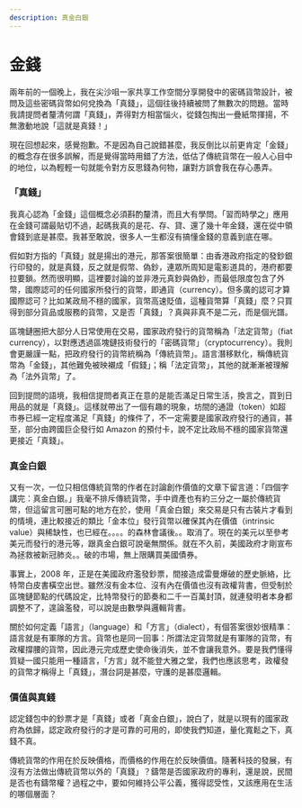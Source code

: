 ```yaml
---
description: 真金白銀
---
```


# 金錢

兩年前的一個晚上，我在尖沙咀一家共享工作空間分享開發中的密碼貨幣設計，被問及這些密碼貨幣如何兌換為「真錢」，這個往後持續被問了無數次的問題。當時我請提問者釐清何謂「真錢」，弄得對方相當惱火，從錢包掏出一疊紙幣揮揚，不無激動地說「這就是真錢！」

現在回想起來，感覺抱歉。不是因為自己說錯甚麼，我反倒比以前更肯定「金錢」的概念存在很多誤解，而是覺得當時用錯了方法，低估了傳統貨幣在一般人心目中的地位，以為輕輕一句就能令對方反思錢為何物，讓對方誤會我在存心愚弄。

### 「真錢」

我真心認為「金錢」這個概念必須斟酌釐清，而且大有學問。「習而時學之」應用在金錢可謂最貼切不過，起碼我真的是花、存、貸、還了幾十年金錢，還在從中領會錢到底是甚麼。我甚至敢說，很多人一生都沒有搞懂金錢的意義到底在哪。

假如對方指的「真錢」就是揚出的港元，那答案很簡單：由香港政府指定的發鈔銀行印發的，就是真錢，反之就是假幣、偽鈔，連眾所周知是電影道具的，港府都要拉要鎖。然而很明顯，這裡要討論的並非港元真鈔與偽鈔，而最低限度包含了外幣，國際認可的任何國家所發行的貨幣，即通貨（currency）。但多廣的認可才算國際認可？比如某政局不穩的國家，貨幣高速貶值，這種貨幣算「真錢」麼？只買得到部分貨品或服務的貨幣，又是否「真錢」？真與非真不是二元，而是個光譜。

區塊鏈圈把大部分人日常使用在交易，國家政府發行的貨幣稱為「法定貨幣」（fiat currency），以對應透過區塊鏈技術發行的「密碼貨幣」（cryptocurrency）。我則會更嚴謹一點，把政府發行的貨幣統稱為「傳統貨幣」。語言潛移默化，稱傳統貨幣為「金錢」，其他難免被映襯成「假錢」；稱「法定貨幣」，其他的就漸漸被理解為「法外貨幣」了。

回到提問的語境，我相信提問者真正在意的是能否滿足日常生活，換言之，買到日用品的就是「真錢」。這樣就帶出了一個有趣的現象，坊間的通證（token）如超市券已經一定程度滿足「真錢」的條件了，不一定需要是國家政府發行的通貨，甚至，部分由跨國巨企發行如 Amazon 的預付卡，說不定比政局不穩的國家貨幣還更接近「真錢」。

### 真金白銀

又有一次，一位只相信傳統貨幣的作者在討論創作價值的文章下留言道：「四個字講完：真金白銀。」我毫不排斥傳統貨幣，手中資產也有約三分之一屬於傳統貨幣，但這留言可圈可點的地方在於，使用「真金白銀」來交易是只有古裝片才看到的情境，連比較接近的類比「金本位」發行貨幣以確保其內在價值（intrinsic value）與稀缺性，也已經在。。。。的森林會議後。。取消了。現在的美元以至參考美元而發行的港元等，跟真金白銀可說毫無關係。就在不久前，美國政府才剛宣布為拯救被新冠肺炎。。破的市場，無上限購買美國債券。

事實上，2008 年，正是在美國政府濫發鈔票，間接造成雷曼爆破的歷史脈絡，比特幣白皮書橫空出世。雖然沒有金本位、沒有內在價值也沒有政權背書，但受制於區塊鏈節點的代碼設定，比特幣發行的節奏和二千一百萬封頂，就連發明者本身都調整不了，遑論濫發，可以說是由數學與邏輯背書。

關於如何定義「語言」（language）和「方言」（dialect），有個答案很妙很精準：語言就是有軍隊的方言。貨幣也是同一回事：所謂法定貨幣就是有軍隊的貨幣，有政權撐腰的貨幣，因此港元完成歷史使命後消失，並不會讓我意外。要是我們懂得質疑一國只能用一種語言，「方言」就不能登大雅之堂，我們也應該思考，政權發的貨幣才稱得上「真錢」，潛台詞是甚麼，守護的是甚麼邏輯。

### 價值與真錢

認定錢包中的鈔票才是「真錢」或者「真金白銀」，說白了，就是以現有的國家政府為依歸，認定政府發行的才是可靠的可用的，即使我們知道，量化寬鬆之下，真錢不真。

傳統貨幣的作用在於反映價格，而價格的作用在於反映價值。隨著科技的發展，有沒有方法做出傳統貨幣以外的「真錢」？鑄幣是否國家政府的專利，還是說，民間是否也有鑄幣權？過程之中，要如何維持公平公義，獲得認受性，又該應用在生活的哪個層面？

